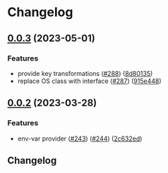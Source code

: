 # Changelog

## [0.0.3](https://github.com/open-feature/java-sdk-contrib/compare/dev.openfeature.contrib.providers.env-var-v0.0.2...dev.openfeature.contrib.providers.env-var-v0.0.3) (2023-05-01)


### Features

* provide key transformations ([#288](https://github.com/open-feature/java-sdk-contrib/issues/288)) ([8d80135](https://github.com/open-feature/java-sdk-contrib/commit/8d801355761f666ad82d5366bc6573b8cf8c7478))
* replace OS class with interface ([#287](https://github.com/open-feature/java-sdk-contrib/issues/287)) ([915e448](https://github.com/open-feature/java-sdk-contrib/commit/915e448bcf06d61756f79d3a6270509e27e63cc1))

## [0.0.2](https://github.com/open-feature/java-sdk-contrib/compare/dev.openfeature.contrib.providers.env-var-v0.0.1...dev.openfeature.contrib.providers.env-var-v0.0.2) (2023-03-28)


### Features

* env-var provider ([#243](https://github.com/open-feature/java-sdk-contrib/issues/243)) ([#244](https://github.com/open-feature/java-sdk-contrib/issues/244)) ([2c632ed](https://github.com/open-feature/java-sdk-contrib/commit/2c632ed3069051ee6f90d88a4bf96e27feb70e46))

## Changelog
